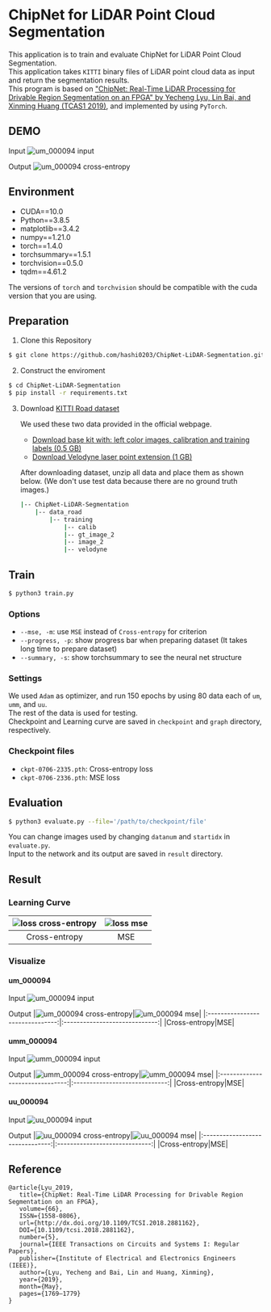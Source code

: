 # ChipNet for LiDAR Point Cloud Segmentation

This application is to train and evaluate ChipNet for LiDAR Point Cloud Segmentation. <br>
This application takes `KITTI` binary files of LiDAR point cloud data as input and return the segmentation results. <br>
This program is based on ["ChipNet: Real-Time LiDAR Processing for Drivable Region Segmentation on an FPGA" by Yecheng Lyu, Lin Bai, and Xinming Huang (TCAS1 2019)](https://arxiv.org/pdf/1808.03506), and implemented by using `PyTorch`.

## DEMO

Input
<img src="img/um_000094-input.png" alt="um_000094 input">

Output
<img src="img/um_000094-output-cross-entropy.png" alt="um_000094 cross-entropy">

## Environment

- CUDA==10.0
- Python==3.8.5
- matplotlib==3.4.2
- numpy==1.21.0
- torch==1.4.0
- torchsummary==1.5.1
- torchvision==0.5.0
- tqdm==4.61.2

The versions of `torch` and `torchvision` should be compatible with the cuda version that you are using.

## Preparation

1. Clone this Repository

```bash
$ git clone https://github.com/hashi0203/ChipNet-LiDAR-Segmentation.git
```

2. Construct the enviroment

```bash
$ cd ChipNet-LiDAR-Segmentation
$ pip install -r requirements.txt
```

3. Download [KITTI Road dataset](http://www.cvlibs.net/datasets/kitti/eval_road.php)

    We used these two data provided in the official webpage.

    - [Download base kit with: left color images, calibration and training labels (0.5 GB)](http://www.cvlibs.net/download.php?file=data_road.zip)
    - [Download Velodyne laser point extension (1 GB)](http://www.cvlibs.net/download.php?file=data_road_velodyne.zip)

    After downloading dataset, unzip all data and place them as shown below. (We don't use test data because there are no ground truth images.)

    ```bash
    |-- ChipNet-LiDAR-Segmentation
        |-- data_road
            |-- training
                |-- calib
                |-- gt_image_2
                |-- image_2
                |-- velodyne
    ```

## Train

```bash
$ python3 train.py
```

### Options

- `--mse, -m`: use `MSE` instead of `Cross-entropy` for criterion
- `--progress, -p`: show progress bar when preparing dataset (It takes long time to prepare dataset)
- `--summary, -s`: show torchsummary to see the neural net structure

### Settings

We used `Adam` as optimizer, and run 150 epochs by using 80 data each of `um`, `umm`, and `uu`. <br>
The rest of the data is used for testing.<br>
Checkpoint and Learning curve are saved in `checkpoint` and `graph` directory, respectively.

### Checkpoint files

- `ckpt-0706-2335.pth`: Cross-entropy loss
- `ckpt-0706-2336.pth`: MSE loss

## Evaluation

```bash
$ python3 evaluate.py --file='/path/to/checkpoint/file'
```

You can change images used by changing `datanum` and `startidx` in `evaluate.py`.<br>
Input to the network and its output are saved in `result` directory.

## Result

### Learning Curve

|<img src="img/loss-cross-entropy.png" alt="loss cross-entropy">|<img src="img/loss-mse.png" alt="loss mse">|
|:-------------------------------:|:-----------------------------:|
|Cross-entropy|MSE|

### Visualize

#### um_000094

Input
<img src="img/um_000094-input.png" alt="um_000094 input">

Output
|<img src="img/um_000094-output-cross-entropy.png" alt="um_000094 cross-entropy">|<img src="img/um_000094-output-mse.png" alt="um_000094 mse">|
|:-------------------------------:|:-----------------------------:|
|Cross-entropy|MSE|

#### umm_000094

Input
<img src="img/umm_000094-input.png" alt="umm_000094 input">

Output
|<img src="img/umm_000094-output-cross-entropy.png" alt="umm_000094 cross-entropy">|<img src="img/umm_000094-output-mse.png" alt="umm_000094 mse">|
|:-------------------------------:|:-----------------------------:|
|Cross-entropy|MSE|

#### uu_000094

Input
<img src="img/uu_000094-input.png" alt="uu_000094 input">

Output
|<img src="img/uu_000094-output-cross-entropy.png" alt="uu_000094 cross-entropy">|<img src="img/uu_000094-output-mse.png" alt="uu_000094 mse">|
|:-------------------------------:|:-----------------------------:|
|Cross-entropy|MSE|

## Reference

```
@article{Lyu_2019,
   title={ChipNet: Real-Time LiDAR Processing for Drivable Region Segmentation on an FPGA},
   volume={66},
   ISSN={1558-0806},
   url={http://dx.doi.org/10.1109/TCSI.2018.2881162},
   DOI={10.1109/tcsi.2018.2881162},
   number={5},
   journal={IEEE Transactions on Circuits and Systems I: Regular Papers},
   publisher={Institute of Electrical and Electronics Engineers (IEEE)},
   author={Lyu, Yecheng and Bai, Lin and Huang, Xinming},
   year={2019},
   month={May},
   pages={1769–1779}
}
```